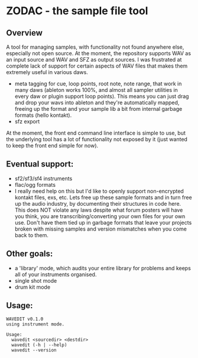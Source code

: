 # ZODAC - the sample file tool

## Overview

A tool for managing samples, with functionality not found anywhere else, especially not open source. At the moment, the repository supports WAV as an input source and WAV and SFZ as output sources. I was frustrated at complete lack of support for certain aspects of WAV files that makes them extremely useful in various daws.

- meta tagging for cue, loop points, root note, note range, that work in many daws (ableton works 100%, and almost all sampler utilities in every daw or plugin support loop points). This means you can just drag and drop your wavs into ableton and they're automatically mapped, freeing up the format and your sample lib a bit from internal garbage formats (hello kontakt).
- sfz export

At the moment, the front end command line interface is simple to use, but the underlying tool has a lot of functionality not exposed by it (just wanted to keep the front end simple for now).

## Eventual support:

- sf2/sf3/sf4 instruments
- flac/ogg formats
- I really need help on this but I'd like to openly support non-encrypted kontakt files, exs, etc. Lets free up these sample formats and in turn free up the audio industry, by documenting their structures in code here. This does NOT violate any laws despite what forum posters will have you think, you are transcribing/converting your own files for your own use. Don't have them tied up in garbage formats that leave your projects broken with missing samples and version mismatches when you come back to them.

## Other goals:
- a 'library' mode, which audits your entire library for problems and keeps all of your instruments organised.
- single shot mode
- drum kit mode

## Usage:
```shell
WAVEDIT v0.1.0
using instrument mode.

Usage:
  wavedit <sourcedir> <destdir>
  wavedit (-h | --help)
  wavedit --version
  ```